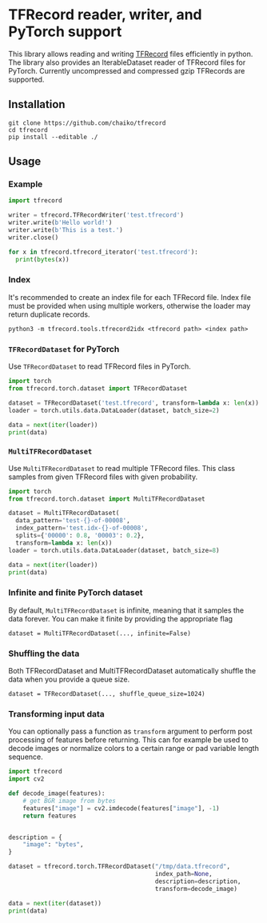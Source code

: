 # TFRecord reader, writer, and PyTorch support

This library allows reading and writing [TFRecord](https://www.tensorflow.org/tutorials/load_data/tfrecord#tfrecords_format_details) files efficiently in python. The library also provides an IterableDataset reader of TFRecord files for PyTorch. Currently uncompressed and compressed gzip TFRecords are supported.

## Installation

<!--
```pip3 install tfrecord```
-->

```shell
git clone https://github.com/chaiko/tfrecord
cd tfrecord
pip install --editable ./
```

## Usage

### Example

```python
import tfrecord

writer = tfrecord.TFRecordWriter('test.tfrecord')
writer.write(b'Hello world!')
writer.write(b'This is a test.')
writer.close()

for x in tfrecord.tfrecord_iterator('test.tfrecord'):
  print(bytes(x))
```

### Index

It's recommended to create an index file for each TFRecord file. Index file must be provided when using multiple workers, otherwise the loader may return duplicate records.
```
python3 -m tfrecord.tools.tfrecord2idx <tfrecord path> <index path>
```

### `TFRecordDataset` for PyTorch

Use `TFRecordDataset` to read TFRecord files in PyTorch.

```python
import torch
from tfrecord.torch.dataset import TFRecordDataset

dataset = TFRecordDataset('test.tfrecord', transform=lambda x: len(x))
loader = torch.utils.data.DataLoader(dataset, batch_size=2)

data = next(iter(loader))
print(data)
```

### `MultiTFRecordDataset`

Use `MultiTFRecordDataset` to read multiple TFRecord files. This class samples from given TFRecord files with given probability.

```python
import torch
from tfrecord.torch.dataset import MultiTFRecordDataset

dataset = MultiTFRecordDataset(
  data_pattern='test-{}-of-00008',
  index_pattern='test.idx-{}-of-00008',
  splits={'00000': 0.8, '00003': 0.2},
  transform=lambda x: len(x))
loader = torch.utils.data.DataLoader(dataset, batch_size=8)

data = next(iter(loader))
print(data)
```

### Infinite and finite PyTorch dataset

By default, `MultiTFRecordDataset` is infinite, meaning that it samples the data forever. You can make it finite by providing the appropriate flag
```
dataset = MultiTFRecordDataset(..., infinite=False)
```

### Shuffling the data

Both TFRecordDataset and MultiTFRecordDataset automatically shuffle the data when you provide a queue size.
```
dataset = TFRecordDataset(..., shuffle_queue_size=1024)
```

### Transforming input data

You can optionally pass a function as `transform` argument to perform post processing of features before returning.
This can for example be used to decode images or normalize colors to a certain range or pad variable length sequence.

```python
import tfrecord
import cv2

def decode_image(features):
    # get BGR image from bytes
    features["image"] = cv2.imdecode(features["image"], -1)
    return features


description = {
    "image": "bytes",
}

dataset = tfrecord.torch.TFRecordDataset("/tmp/data.tfrecord",
                                         index_path=None,
                                         description=description,
                                         transform=decode_image)

data = next(iter(dataset))
print(data)
```
